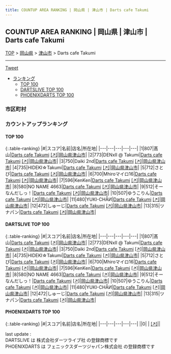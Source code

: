 ```yaml
---
title: COUNTUP AREA RANKING | 岡山県 | 津山市 | Darts cafe Takumi
---
```

## COUNTUP AREA RANKING | 岡山県 | 津山市 | Darts cafe Takumi

[TOP](/darts/rank/) > [岡山県](/darts/rank/岡山県/) > [津山市](/darts/rank/岡山県/津山市/) > Darts cafe Takumi

___

<a href="https://twitter.com/share?ref_src=twsrc%5Etfw" data-text="COUNTUP AREA RANKING | 岡山県津山市Darts cafe Takumi" class="twitter-share-button" data-hashtags="DARTSLIVE,PHOENIXDARTS,darts,ダーツ" data-show-count="false">Tweet</a>

* [ランキング](#カウントアップランキング)
    * [TOP 100](#top-100)
    * [DARTSLIVE TOP 100](#dartslive-top-100)
    * [PHOENIXDARTS TOP 100](#phoenixdarts-top-100)

### 市区町村

<ul>

</ul>

### カウントアップランキング

#### TOP 100



{:.table-ranking}
|#|スコア|名前|店名|所在地|
|---|---|---|---|---|
|1|807|<span class="rank-name-dl">髙山</span>|<a href="/darts/rank/shops/ac6b7c09ace2d00028032249b44395af.html">Darts cafe Takumi</a> <a href="https://search.dartslive.com/jp/shop/ac6b7c09ace2d00028032249b44395af">[↗]</a>|<a href="/darts/rank/岡山県/津山市">岡山県津山市</a>|
|2|773|<span class="rank-name-dl">DENxⅡ @ Takumi</span>|<a href="/darts/rank/shops/ac6b7c09ace2d00028032249b44395af.html">Darts cafe Takumi</a> <a href="https://search.dartslive.com/jp/shop/ac6b7c09ace2d00028032249b44395af">[↗]</a>|<a href="/darts/rank/岡山県/津山市">岡山県津山市</a>|
|3|750|<span class="rank-name-dl">Daiki 2nd</span>|<a href="/darts/rank/shops/ac6b7c09ace2d00028032249b44395af.html">Darts cafe Takumi</a> <a href="https://search.dartslive.com/jp/shop/ac6b7c09ace2d00028032249b44395af">[↗]</a>|<a href="/darts/rank/岡山県/津山市">岡山県津山市</a>|
|4|735|<span class="rank-name-dl">HIDEKI☆Takumi</span>|<a href="/darts/rank/shops/ac6b7c09ace2d00028032249b44395af.html">Darts cafe Takumi</a> <a href="https://search.dartslive.com/jp/shop/ac6b7c09ace2d00028032249b44395af">[↗]</a>|<a href="/darts/rank/岡山県/津山市">岡山県津山市</a>|
|5|712|<span class="rank-name-dl">さとぴ</span>|<a href="/darts/rank/shops/ac6b7c09ace2d00028032249b44395af.html">Darts cafe Takumi</a> <a href="https://search.dartslive.com/jp/shop/ac6b7c09ace2d00028032249b44395af">[↗]</a>|<a href="/darts/rank/岡山県/津山市">岡山県津山市</a>|
|6|700|<span class="rank-name-dl">Mhiroマイロ16</span>|<a href="/darts/rank/shops/ac6b7c09ace2d00028032249b44395af.html">Darts cafe Takumi</a> <a href="https://search.dartslive.com/jp/shop/ac6b7c09ace2d00028032249b44395af">[↗]</a>|<a href="/darts/rank/岡山県/津山市">岡山県津山市</a>|
|7|596|<span class="rank-name-dl">KenKen</span>|<a href="/darts/rank/shops/ac6b7c09ace2d00028032249b44395af.html">Darts cafe Takumi</a> <a href="https://search.dartslive.com/jp/shop/ac6b7c09ace2d00028032249b44395af">[↗]</a>|<a href="/darts/rank/岡山県/津山市">岡山県津山市</a>|
|8|580|<span class="rank-name-dl">NO NAME 4663</span>|<a href="/darts/rank/shops/ac6b7c09ace2d00028032249b44395af.html">Darts cafe Takumi</a> <a href="https://search.dartslive.com/jp/shop/ac6b7c09ace2d00028032249b44395af">[↗]</a>|<a href="/darts/rank/岡山県/津山市">岡山県津山市</a>|
|9|512|<span class="rank-name-dl">そーなんだしっ！</span>|<a href="/darts/rank/shops/ac6b7c09ace2d00028032249b44395af.html">Darts cafe Takumi</a> <a href="https://search.dartslive.com/jp/shop/ac6b7c09ace2d00028032249b44395af">[↗]</a>|<a href="/darts/rank/岡山県/津山市">岡山県津山市</a>|
|10|507|<span class="rank-name-dl">ゆうこりん</span>|<a href="/darts/rank/shops/ac6b7c09ace2d00028032249b44395af.html">Darts cafe Takumi</a> <a href="https://search.dartslive.com/jp/shop/ac6b7c09ace2d00028032249b44395af">[↗]</a>|<a href="/darts/rank/岡山県/津山市">岡山県津山市</a>|
|11|480|<span class="rank-name-dl">YUКI-CHÅИ</span>|<a href="/darts/rank/shops/ac6b7c09ace2d00028032249b44395af.html">Darts cafe Takumi</a> <a href="https://search.dartslive.com/jp/shop/ac6b7c09ace2d00028032249b44395af">[↗]</a>|<a href="/darts/rank/岡山県/津山市">岡山県津山市</a>|
|12|472|<span class="rank-name-dl">しゅーじ</span>|<a href="/darts/rank/shops/ac6b7c09ace2d00028032249b44395af.html">Darts cafe Takumi</a> <a href="https://search.dartslive.com/jp/shop/ac6b7c09ace2d00028032249b44395af">[↗]</a>|<a href="/darts/rank/岡山県/津山市">岡山県津山市</a>|
|13|315|<span class="rank-name-dl">ツナパン</span>|<a href="/darts/rank/shops/ac6b7c09ace2d00028032249b44395af.html">Darts cafe Takumi</a> <a href="https://search.dartslive.com/jp/shop/ac6b7c09ace2d00028032249b44395af">[↗]</a>|<a href="/darts/rank/岡山県/津山市">岡山県津山市</a>|


#### DARTSLIVE TOP 100



{:.table-ranking}
|#|スコア|名前|店名|所在地|
|---|---|---|---|---|
|1|807|<span class="rank-name-dl">髙山</span>|<a href="/darts/rank/shops/ac6b7c09ace2d00028032249b44395af.html">Darts cafe Takumi</a> <a href="https://search.dartslive.com/jp/shop/ac6b7c09ace2d00028032249b44395af">[↗]</a>|<a href="/darts/rank/岡山県/津山市">岡山県津山市</a>|
|2|773|<span class="rank-name-dl">DENxⅡ @ Takumi</span>|<a href="/darts/rank/shops/ac6b7c09ace2d00028032249b44395af.html">Darts cafe Takumi</a> <a href="https://search.dartslive.com/jp/shop/ac6b7c09ace2d00028032249b44395af">[↗]</a>|<a href="/darts/rank/岡山県/津山市">岡山県津山市</a>|
|3|750|<span class="rank-name-dl">Daiki 2nd</span>|<a href="/darts/rank/shops/ac6b7c09ace2d00028032249b44395af.html">Darts cafe Takumi</a> <a href="https://search.dartslive.com/jp/shop/ac6b7c09ace2d00028032249b44395af">[↗]</a>|<a href="/darts/rank/岡山県/津山市">岡山県津山市</a>|
|4|735|<span class="rank-name-dl">HIDEKI☆Takumi</span>|<a href="/darts/rank/shops/ac6b7c09ace2d00028032249b44395af.html">Darts cafe Takumi</a> <a href="https://search.dartslive.com/jp/shop/ac6b7c09ace2d00028032249b44395af">[↗]</a>|<a href="/darts/rank/岡山県/津山市">岡山県津山市</a>|
|5|712|<span class="rank-name-dl">さとぴ</span>|<a href="/darts/rank/shops/ac6b7c09ace2d00028032249b44395af.html">Darts cafe Takumi</a> <a href="https://search.dartslive.com/jp/shop/ac6b7c09ace2d00028032249b44395af">[↗]</a>|<a href="/darts/rank/岡山県/津山市">岡山県津山市</a>|
|6|700|<span class="rank-name-dl">Mhiroマイロ16</span>|<a href="/darts/rank/shops/ac6b7c09ace2d00028032249b44395af.html">Darts cafe Takumi</a> <a href="https://search.dartslive.com/jp/shop/ac6b7c09ace2d00028032249b44395af">[↗]</a>|<a href="/darts/rank/岡山県/津山市">岡山県津山市</a>|
|7|596|<span class="rank-name-dl">KenKen</span>|<a href="/darts/rank/shops/ac6b7c09ace2d00028032249b44395af.html">Darts cafe Takumi</a> <a href="https://search.dartslive.com/jp/shop/ac6b7c09ace2d00028032249b44395af">[↗]</a>|<a href="/darts/rank/岡山県/津山市">岡山県津山市</a>|
|8|580|<span class="rank-name-dl">NO NAME 4663</span>|<a href="/darts/rank/shops/ac6b7c09ace2d00028032249b44395af.html">Darts cafe Takumi</a> <a href="https://search.dartslive.com/jp/shop/ac6b7c09ace2d00028032249b44395af">[↗]</a>|<a href="/darts/rank/岡山県/津山市">岡山県津山市</a>|
|9|512|<span class="rank-name-dl">そーなんだしっ！</span>|<a href="/darts/rank/shops/ac6b7c09ace2d00028032249b44395af.html">Darts cafe Takumi</a> <a href="https://search.dartslive.com/jp/shop/ac6b7c09ace2d00028032249b44395af">[↗]</a>|<a href="/darts/rank/岡山県/津山市">岡山県津山市</a>|
|10|507|<span class="rank-name-dl">ゆうこりん</span>|<a href="/darts/rank/shops/ac6b7c09ace2d00028032249b44395af.html">Darts cafe Takumi</a> <a href="https://search.dartslive.com/jp/shop/ac6b7c09ace2d00028032249b44395af">[↗]</a>|<a href="/darts/rank/岡山県/津山市">岡山県津山市</a>|
|11|480|<span class="rank-name-dl">YUКI-CHÅИ</span>|<a href="/darts/rank/shops/ac6b7c09ace2d00028032249b44395af.html">Darts cafe Takumi</a> <a href="https://search.dartslive.com/jp/shop/ac6b7c09ace2d00028032249b44395af">[↗]</a>|<a href="/darts/rank/岡山県/津山市">岡山県津山市</a>|
|12|472|<span class="rank-name-dl">しゅーじ</span>|<a href="/darts/rank/shops/ac6b7c09ace2d00028032249b44395af.html">Darts cafe Takumi</a> <a href="https://search.dartslive.com/jp/shop/ac6b7c09ace2d00028032249b44395af">[↗]</a>|<a href="/darts/rank/岡山県/津山市">岡山県津山市</a>|
|13|315|<span class="rank-name-dl">ツナパン</span>|<a href="/darts/rank/shops/ac6b7c09ace2d00028032249b44395af.html">Darts cafe Takumi</a> <a href="https://search.dartslive.com/jp/shop/ac6b7c09ace2d00028032249b44395af">[↗]</a>|<a href="/darts/rank/岡山県/津山市">岡山県津山市</a>|


#### PHOENIXDARTS TOP 100



{:.table-ranking}
|#|スコア|名前|店名|所在地|
|---|---|---|---|---|
||0|<span class="rank-name-dl"> </span>|<a href="/darts/rank/shops/.html"></a> <a href="">[↗]</a>|<a href="/darts/rank//"></a>|


<div class="footer border-top border-gray-light mt-5 pt-3 text-right text-gray">
    last update : <span style="font-weight: italic" id="foot_last_modified"></span><br />
    DARTSLIVE は 株式会社ダーツライブ社 の登録商標です<br />
    PHOENIXDARTS は フェニックスダーツジャパン株式会社 の登録商標です<br />
</div>

<script src="https://cdnjs.cloudflare.com/ajax/libs/jquery.tablesorter/2.31.3/js/jquery.tablesorter.min.js" integrity="sha512-qzgd5cYSZcosqpzpn7zF2ZId8f/8CHmFKZ8j7mU4OUXTNRd5g+ZHBPsgKEwoqxCtdQvExE5LprwwPAgoicguNg==" crossorigin="anonymous" referrerpolicy="no-referrer"></script>
<link rel="stylesheet" href="https://cdnjs.cloudflare.com/ajax/libs/jquery.tablesorter/2.31.3/css/theme.default.min.css" integrity="sha512-wghhOJkjQX0Lh3NSWvNKeZ0ZpNn+SPVXX1Qyc9OCaogADktxrBiBdKGDoqVUOyhStvMBmJQ8ZdMHiR3wuEq8+w==" crossorigin="anonymous" referrerpolicy="no-referrer" />
<script>
$(function() {
    $(".table-ranking").tablesorter({sortList:[[0, 0]]});
    $("#foot_last_modified").text(formatDate(new Date(document.lastModified), 'yyyy-MM-dd HH:mm:ss'));
});
</script>

<script async src="https://platform.twitter.com/widgets.js" charset="utf-8"></script>